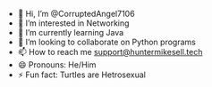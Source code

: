 - 👋 Hi, I’m @CorruptedAngel7106
- 👀 I’m interested in Networking
- 🌱 I’m currently learning Java
- 💞️ I’m looking to collaborate on Python programs
- 📫 How to reach me support@huntermikesell.tech
- 😄 Pronouns: He/Him
- ⚡ Fun fact: Turtles are Hetrosexual

<!---
CorruptedAngel7106/CorruptedAngel7106 is a ✨ special ✨ repository because its `README.md` (this file) appears on your GitHub profile.
You can click the Preview link to take a look at your changes.
--->
